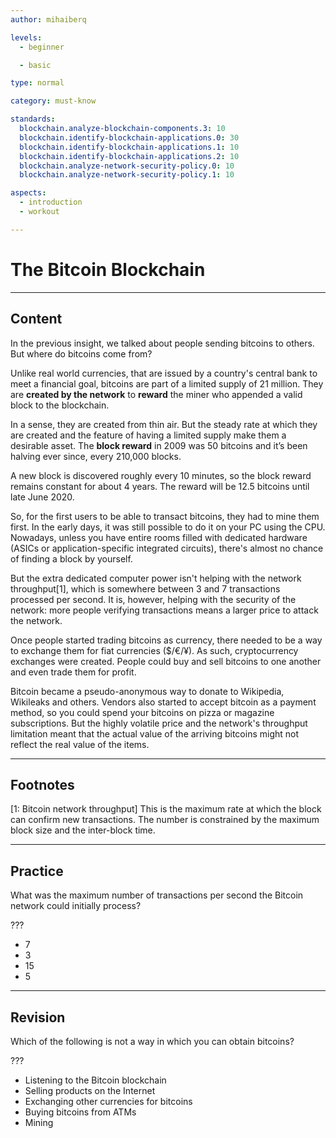 ```yaml
---
author: mihaiberq

levels:
  - beginner

  - basic

type: normal

category: must-know

standards:
  blockchain.analyze-blockchain-components.3: 10
  blockchain.identify-blockchain-applications.0: 30
  blockchain.identify-blockchain-applications.1: 10
  blockchain.identify-blockchain-applications.2: 10
  blockchain.analyze-network-security-policy.0: 10
  blockchain.analyze-network-security-policy.1: 10

aspects:
  - introduction
  - workout

---
```

# The Bitcoin Blockchain

---
## Content

In the previous insight, we talked about people sending bitcoins to others. But where do bitcoins come from?
             	
Unlike real world currencies, that are issued by a country's central bank to meet a financial goal, bitcoins are part of a limited supply of 21 million. They are **created by the network** to **reward** the miner who appended a valid block to the blockchain.
             	
In a sense, they are created from thin air. But the steady rate at which they are created and the feature of having a limited supply make them a desirable asset. The **block reward** in 2009 was 50 bitcoins and it’s been halving ever since, every 210,000 blocks.
             	
A new block is discovered roughly every 10 minutes, so the block reward remains constant for about 4 years. The reward will be 12.5 bitcoins until late June 2020.
             	
So, for the first users to be able to transact bitcoins, they had to mine them first. In the early days, it was still possible to do it on your PC using the CPU. Nowadays, unless you have entire rooms filled with dedicated hardware (ASICs or application-specific integrated circuits), there's almost no chance of finding a block by yourself.
             	
But the extra dedicated computer power isn't helping with the network throughput[1], which is somewhere between 3 and 7 transactions processed per second. It is, however, helping with the security of the network: more people verifying transactions means a larger price to attack the network.
             	
Once people started trading bitcoins as currency, there needed to be a way to exchange them for fiat currencies ($/€/¥). As such, cryptocurrency exchanges were created. People could buy and sell bitcoins to one another and even trade them for profit.
             	
Bitcoin became a pseudo-anonymous way to donate to Wikipedia, Wikileaks and others. Vendors also started to accept bitcoin as a payment method, so you could spend your bitcoins on pizza or magazine subscriptions. But the highly volatile price and the network's throughput limitation meant that the actual value of the arriving bitcoins might not reflect the real value of the items.

---
## Footnotes

[1: Bitcoin network throughput]
This is the maximum rate at which the block can confirm new transactions. The number is constrained by the maximum block size and the inter-block time. 

---
## Practice

What was the maximum number of transactions per second the Bitcoin network could initially process?
             	
???
             	
* 7
* 3
* 15
* 5

---
## Revision

Which of the following is not a way in which you can obtain bitcoins?
             	
???
             	
* Listening to the Bitcoin blockchain
* Selling products on the Internet
* Exchanging other currencies for bitcoins
* Buying bitcoins from ATMs
* Mining
